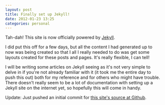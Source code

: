 ```yaml
---
layout: post
title: Finally set up Jekyll!
date: 2012-01-23 13:25
categories: personal
---
```

Tah-dah! This site is now officially powered by [Jekyll][].

I did put this off for a few days, but all the content I had generated up to 
now was being created so that I all I really needed to do was get some layouts 
created for these posts and pages. It's really flexible, I can tell!

I will be writing some articles on Jekyll seeing as it's not very simple to 
delve in if you're not already familiar with it (it took me the entire day to 
push this out) both for my reference and for others who might have trouble. 
There doesn't really seem to be a lot of documentation with setting up a Jekyll 
site on the internet yet, so hopefully this will come in handy.

Update: Just pushed an initial commit for [this site's source at Github][].

[Jekyll]: https://github.com/mojombo/jekyll
[this site's source at GitHub]: https://github.com/liliff/web

